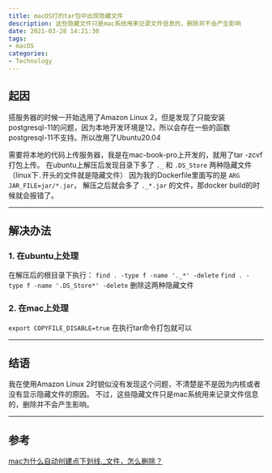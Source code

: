 ```yaml
---
title: macOS打的tar包中出现隐藏文件
description: 这些隐藏文件只是mac系统用来记录文件信息的，删除并不会产生影响
date: 2021-03-28 14:21:30
tags:
- macOS
categories: 
- Technology
---
```


## 起因
搭服务器的时候一开始选用了Amazon Linux 2，但是发现了只能安装postgresql-11的问题，因为本地开发环境是12，所以会存在一些的函数postgresql-11不支持。所以改用了Ubuntu20.04

需要将本地的代码上传服务器，我是在mac-book-pro上开发的，就用了tar -zcvf打包上传。
在ubuntu上解压后发现目录下多了 `._` 和 `.DS_Store` 两种隐藏文件（linux下`.`开头的文件就是隐藏文件）
因为我的Dockerfile里面写的是 `ARG JAR_FILE=jar/*.jar`， 解压之后就会多了 `._*.jar` 的文件，那docker build的时候就会报错了。

***

## 解决办法
### 1. 在ubuntu上处理
在解压后的根目录下执行：
`find . -type f -name '._*' -delete`
`find . -type f -name '.DS_Store*' -delete`
删除这两种隐藏文件

### 2. 在mac上处理
`export COPYFILE_DISABLE=true`
在执行tar命令打包就可以

***

## 结语
我在使用Amazon Linux 2时貌似没有发现这个问题，不清楚是不是因为内核或者没有显示隐藏文件的原因。
不过，这些隐藏文件只是mac系统用来记录文件信息的，删除并不会产生影响。

***

## 参考
[mac为什么自动创建点下划线._文件，怎么删除？](https://www.zhihu.com/question/446328024)
